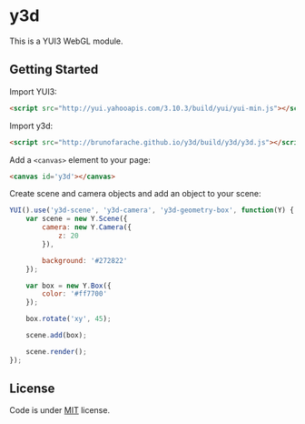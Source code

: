 # y3d

This is a YUI3 WebGL module.

## Getting Started

Import YUI3:

``` html
<script src="http://yui.yahooapis.com/3.10.3/build/yui/yui-min.js"></script>
```

Import y3d:

``` html
<script src="http://brunofarache.github.io/y3d/build/y3d/y3d.js"></script>
```

Add a `<canvas>` element to your page:

``` html
<canvas id='y3d'></canvas>
```

Create scene and camera objects and add an object to your scene:

``` javascript
YUI().use('y3d-scene', 'y3d-camera', 'y3d-geometry-box', function(Y) {
	var scene = new Y.Scene({
		camera: new Y.Camera({
			z: 20
		}),

		background: '#272822'
	});

	var box = new Y.Box({
		color: '#ff7700'
	});

	box.rotate('xy', 45);

	scene.add(box);

	scene.render();
});
```

## License

Code is under [MIT](http://mit-license.org) license.
